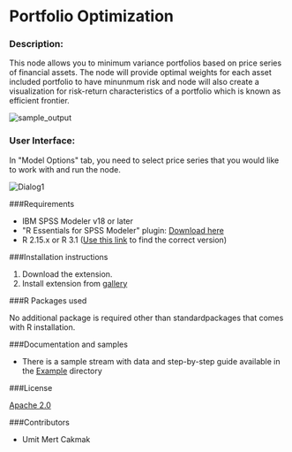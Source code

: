 # Portfolio Optimization
### Description:

This node allows you to minimum variance portfolios based on price series of financial assets. The node will provide optimal weights for each asset included portfolio to have minunmum risk and node will also create a visualization for risk-return characteristics of a portfolio which is known as efficient frontier.

![sample_output](https://github.com/Umit-Mert/Portfolio_Optimization/blob/master/Screenshot/OutputExample.png)


  
### User Interface:
  
In "Model Options" tab, you need to select price series that you would like to work with and run the node.

![Dialog1](https://github.com/Umit-Mert/Portfolio_Optimization/blob/master/Screenshot/Dialog1.png)



###Requirements

- IBM SPSS Modeler v18 or later
- "R Essentials for SPSS Modeler" plugin: [Download here][8]
- R 2.15.x or R 3.1 ([Use this link][8] to find the correct version)


###Installation instructions

  1. Download the extension.
  2. Install extension from [gallery][8]


###R Packages used

  No additional package is required other than standardpackages that comes with R installation.


###Documentation and samples

- There is a sample stream with data and step-by-step guide available in the [Example](https://github.com/Umit-Mert/Portfolio_Optimization/tree/master/Example) directory

###License

  
  [Apache 2.0][1]


###Contributors

  
  - Umit Mert Cakmak


[1]: http://www.apache.org/licenses/LICENSE-2.0.html
[4]: https://cran.r-project.org/web/packages/wordcloud/
[5]: https://cran.r-project.org/web/packages/tm/
[6]: https://cran.r-project.org/web/packages/rvest/
[7]: https://cran.r-project.org/web/packages/RColorBrewer/
[8]: https://developer.ibm.com/predictiveanalytics/downloads/